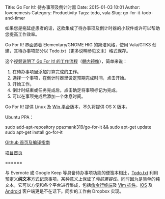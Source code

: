 Title: Go For It!: 待办事项及倒计时器
Date: 2015-01-03 10:01
Author: lovenemesis
Category: Productivity
Tags: todo, vala
Slug: go-for-it-todo-and-timer

如果您是拖延症患者的话，这款集成了待办事项及倒计时器的小软件或许可以帮助您提高工作效率。

Go For It! 界面透着 Elementary/GNOME HIG 的简洁风格，使用 Vala/GTK3
创建，其待办事项部分以 Todo.txt（更多说明参见文末）格式保存。

这个[视频说明了 Go For It!
的工作流程](https://www.youtube.com/watch?v=mnw556C9FZQ#t=150)（[朝内镜像](http://v.youku.com/v\_show/id\_XODYzMjQzMzU2.html)），简单来说：

1. 在待办事项里添加打算完成的工作。  
2. 选择一个事项，在倒计时器里设定预期完成时间，点击开始。  
3. 开始工作。  
4. 倒计时结束或任务完成后，点击确定将事项标记为完成。  
5. 可以在事项完成后添加一个休息时间。

Go For It! 提供 Linux 及 [Win
平台](http://manuel-kehl.de/projects/go-for-it/download-windows-version)版本，不久将提供
OS X 版本。

Ubuntu PPA：

sudo add-apt-repository ppa:mank319/go-for-it && sudo apt-get update  
sudo apt-get install go-for-it

[Github 首页及编译指南](https://github.com/mank319/Go-For-It)

[项目首页](http://manuel-kehl.de/projects/go-for-it)

======

与 Evernote 或 Google Keep
等具备待办事项功能的便笺本相比，[Todo.txt](http://todotxt.com/)
利用预定义**纯文本**方式记录事项，某种意义上保证了*向前兼容性*。同时因为是简单的纯文本，它可以方便和各个平台进行集成，包括[命令行终端](http://github.com/ginatrapani/todo.txt-cli/releases)及
[Vim
插件](https://github.com/freitass/todo.txt-vim)。[iOS](http://itunes.apple.com/us/app/todo.txt-touch/id491342186?ls=1&mt=8)
及
[Android](http://play.google.com/store/apps/details?id=com.todotxt.todotxttouch)
客户端更是不在话下。同步的工作由 Dropbox 实现。

